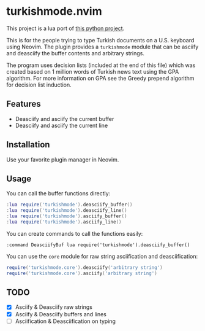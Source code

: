 # turkishmode.nvim

This project is a lua port of [this python
project](https://github.com/emres/turkish-deasciifier).

This is for the people trying to type Turkish documents on a U.S. keyboard using
Neovim. The plugin provides a `turkishmode` module that can be asciify and
deasciify the buffer contents and arbitrary strings.

The program uses decision lists (included at the end of this file) which was
created based on 1 million words of Turkish news text using the GPA algorithm.
For more information on GPA see the Greedy prepend algorithm for decision list
induction.

## Features

- Deasciify and asciify the current buffer
- Deasciify and asciify the current line

## Installation

Use your favorite plugin manager in Neovim.

## Usage

You can call the buffer functions directly:

```lua
:lua require('turkishmode').deasciify_buffer()
:lua require('turkishmode').deasciify_line()
:lua require('turkishmode').asciify_buffer()
:lua require('turkishmode').asciify_line()
```

You can create commands to call the functions easily:

```viml
:command DeasciifyBuf lua require('turkishmode').deasciify_buffer()
```

You can use the `core` module for raw string asciification and deasciification:

```lua
require('turkishmode.core').deasciify('arbitrary string')
require('turkishmode.core').asciify('arbitrary string')
```

## TODO

- [x] Asciify & Deasciify raw strings
- [x] Asciify & Deasciify buffers and lines
- [ ] Asciification & Deasciification on typing
